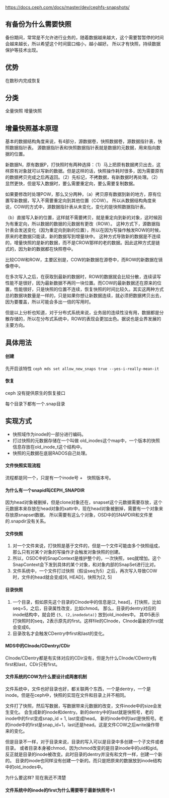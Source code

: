 https://docs.ceph.com/docs/master/dev/cephfs-snapshots/

## 有备份为什么需要快照

备份期间，常常是不允许进行业务的，随着数据越来越大，这个需要暂暂停的时间会越来越长，所以希望这个时间窗口缩小，越小越好。
所以才有快照，持续数据保护等技术出现。

## 优势

在数秒内完成恢复

## 分类

全量快照
增量快照

## 增量快照基本原理

基本的数据结构角度来说，有4部分，源数据卷，快照数据卷，源数据指针表，快照数据指针表。
源数据指针表和快照数据指针表就是数据的元数据，用来指向数据的位置。

新数据N，原有数据P，打快照时有两种选择：（1）马上把原有数据拷贝出去，这样原有对象就可以写新的数据。但是这样的话，快照操作耗时很多，因为需要原有的数据拷贝完成之后再返回。（2）先标记，不拷数据，有新数据时再处理。（2）显然更快，但是写入数据时，要么需要重定向，要么需要复制数据。

如果要修改时处理POW，那么又分两种，（a）拷贝原有数据到新的地方，原有位置写新数据，写入不需要重定向到其他位置（COW）。
所以从数据结构角度来说，COW的方式中，源数据指针表从未变化，变化的是快照数据指针表。

（b）直接写入新的位置，这样就不需要拷贝，就是重定向到新的对象，这时候因为有重定向，所以数据的数据的元数据有更改（ROW）。
这种方式下，源数据指针表会发送变化（因为重定向到新的位置），所以在因为写操作触发ROW的时候，原来的老数据只能读，新的数据写到增量块中。
这种方式导致新的数据是不连续的，增量快照的是新的数据，而不是CROW那样的老的数据。因此这种方式是链式的，因为新的数据都在快照卷中。

比较COW和ROW，主要区别是，COW的新数据在源卷中，而ROW的新数据在镜像卷中。

在多次写入之后，在获取到最新的数据时，ROW的数据就会比较分散，连续读写性能不是很好，因为最新数据不再同一块位置。而COW的最新数据还在原来的位置，性能很好，只是快照的位置不连续，恢复快照的时间比较久。其实这两种方式总的数据块数量是一样的，只是如果你想让新数据连续，就必须把数据拷贝出去，因为要覆盖，所以可能会多出一倍的写用时。

但是以上分析也知道，对于分布式系统来说，业务层的连续性没有用，数据都是分散存储的，所以在分布式系统中，ROW的表现会更加出色。据说也是业界发展的主要方向。

## 具体用法

#### 创建

先开启该特性 `ceph mds set allow_new_snaps true --yes-i-really-mean-it`

#### 恢复

ceph 没有提供原生的恢复接口

每个目录下都有一个.snap目录

## 实现方式

* 快照域作为inode的一部分进行编码。
* 打过快照的元数据存储在一个叫做 old_inodes这个map中，一个版本的快照信息存放在old_inode_t这个结构中。
* 快照的元数据在底层RADOS自己处理。

#### 文件快照实现流程

流程都是同一个，只是有一个inode号 +　快照版本号。

#### 为什么有一个snapid叫CEPH_SNAPDIR

因为head对象被删掉，但是clone对象还在，snapset这个元数据需要存放，这个元数据本来存放在head对象的xattr中，现在head对象被删掉，需要有一个对象来存放原snapset数据。
所以需要有这么个对象，OSD中的SNAPDIR和文件里的.snapdir没有关系。

#### 文件快照
1. 对一个文件来说，打快照是基于文件的，但是一个文件可能由多个快照组成，那么只有对某个对象的写操作才会触发对象快照的创建。
1. 所以，OSDC中的SnapContext是维护整个的，一次快照，seq就增加。这个SnapContext会下发到具体的某个对象，和对象内部的SnapSet进行比对。
1. 文件系统中，一个文件打过快照（假设seq为5）之后，再次写入导致COW时，文件的head就会变成\[6, HEAD\]，快照为\[2, 5\]

#### 目录快照
1. 一个目录，假如原先这个目录的CInode中的信息是\[2, head\]，打快照，比如seq=5，之后，目录属性改变，比如chmod。
那么，目录的dentry对应的inode结构中，就会把 `{5, (2,inodedata)}` 放到old_inodes中。
其中5表示打快照时的seq，2表示原先的first。这样file的CInode，CInode最新的first就会变成6。
1. 目录改名才会触发CDentry中first和last的变化。

#### MDS中的CInode/CDentry/CDir
CInode/CDentry都是有实体对应的CDir没有，但是为什么CInode/CDentry有first和last，CDir只有first。

#### 文件系统的COW为什么要设计成两套机制
文件系统中，文件也好目录也好，都关联两个东西，一个是dentry，一个是inode。但是在ceph中，快照的实现在文件和目录上并不相同。

文件打了快照，然后写数据，写数据带来元数据的改变，文件inode中的size会发生变化。
会生成新的inode和dentry。新的dentry中的last就是快照号，老的inode中的first变成snap_id + 1, last变成head。
新的inode中的last是快照号。老的inode中的first是snap_id+1，last还是head。这是文件COW之后write操作带来的变化。

但是目录不一样，对于目录来说，目录的写入可以是目录中多创建一个子文件或者目录。
或者目录本身被chmod，因为chmod改变的是目录inode中的uid和gid。
反正就是目录的inode被改变。此时目录的dentry并没有和文件一样，创建一个新的。
目录的inode也同样没有创建一个新的。而只是把原来的数据放到inode结构中的old_inodes中。

为什么要这样? 现在我还不清楚

#### 文件系统中的inode的first为什么需要等于最新快照号+1
